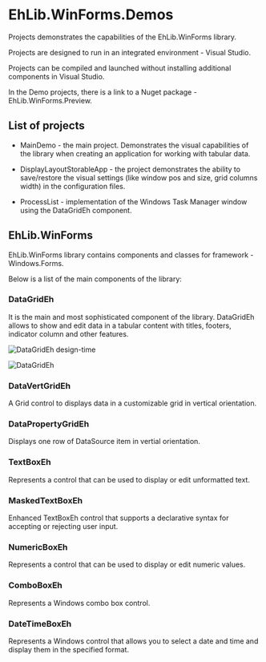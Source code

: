 # EhLib.WinForms.Demos
Projects demonstrates the capabilities of the EhLib.WinForms library.

Projects are designed to run in an integrated environment - Visual Studio.

Projects can be compiled and launched without installing additional components in Visual Studio.

In the Demo projects, there is a link to a Nuget package - EhLib.WinForms.Preview.

## List of projects

* MainDemo - the main project. Demonstrates the visual capabilities of the library when creating an application for working with tabular data.

* DisplayLayoutStorableApp - the project demonstrates the ability to save/restore the visual settings (like window pos and size, grid columns width) in the configuration files.

* ProcessList - implementation of the Windows Task Manager window using the DataGridEh component.

## EhLib.WinForms

EhLib.WinForms library contains components and classes for framework - Windows.Forms.

Below is a list of the main components of the library:

### DataGridEh
It is the main and most sophisticated component of the library.
DataGridEh allows to show and edit data in a tabular content with titles, footers, indicator column and other features.

![DataGridEh design-time](http://www.ehlib.com/IMAGES/EhLib.WinForms.DataGridEh.DesignTime.png)

![DataGridEh](http://www.ehlib.com/IMAGES/EhLib.WinForms.DataGridEh.png)


### DataVertGridEh
A Grid control to displays data in a customizable grid in vertical orientation.


### DataPropertyGridEh
Displays one row of DataSource item in vertial orientation. 


### TextBoxEh
Represents a control that can be used to display or edit unformatted text. 


### MaskedTextBoxEh
Enhanced TextBoxEh control that supports a declarative syntax for accepting or rejecting user input. 


### NumericBoxEh
Represents a control that can be used to display or edit numeric values. 


### ComboBoxEh
Represents a Windows combo box control. 


### DateTimeBoxEh
Represents a Windows control that allows you to select a date and time and display them in the specified format. 




